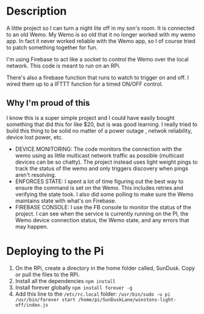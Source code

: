 # Description
A little project so I can turn a night lite off in my son's room. It is connected to an old Wemo. My Wemo is so old that it no longer worked with my wemo app. In fact it never worked reliable with the Wemo app, so I of course tried to patch something together for fun.

I'm using Firebase to act like a socket to control the Wemo over the local network. This code is meant to run on an RPi. 

There's also a firebase function that runs to watch to trigger on and off. I wired them up to a IFTTT function for a timed ON/OFF control.

## Why I'm proud of this
I know this is a super simple project and I could have easily bought something that did this for like $20, but is was good learning. I really tried to build this thing to be solid no matter of a power outage , netwok reliability, device lost power, etc. 

* DEVICE MONITORING: The code monitors the connection with the wemo using as little multicast network traffic as possible (multicast devices can be so chatty). The project instead uses light weight pings to track the status of the wemo and only triggers discovery when pings aren't resolving. 
* ENFORCES STATE: I spent a lot of time figuring out the best way to ensure the command is set on the Wemo. This includes retries and verifying the state took. I also did some polling to make sure the Wemo maintains state with what's on Firebase.
* FIREBASE CONSOLE: I use the FB console to monitor the status of the project. I can see when the service is currently running on the PI, the Wemo device connection status, the Wemo state, and any errors that may happen. 

# Deploying to the Pi
1. On the RPi, create a directory in the home folder called, SunDusk. Copy or pull the files to the RPi.
2. Install all the dependencies 
`npm install`
3. Install forever globally
`npm install forever -g`
4. Add this line to the `/etc/rc.local` folder:
`/usr/bin/sudo -u pi /usr/bin/forever start /home/pi/SunDuskLane/winstons-light-off/index.js`


